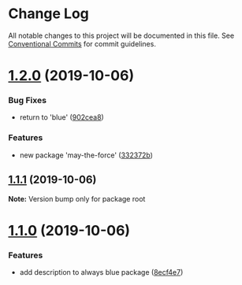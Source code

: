 # Change Log

All notable changes to this project will be documented in this file.
See [Conventional Commits](https://conventionalcommits.org) for commit guidelines.

# [1.2.0](https://github.com/SantiMA10/lerna-publish/compare/v1.1.1...v1.2.0) (2019-10-06)


### Bug Fixes

* return to 'blue' ([902cea8](https://github.com/SantiMA10/lerna-publish/commit/902cea8))


### Features

* new package 'may-the-force' ([332372b](https://github.com/SantiMA10/lerna-publish/commit/332372b))





## [1.1.1](https://github.com/SantiMA10/lerna-publish/compare/v1.1.0...v1.1.1) (2019-10-06)

**Note:** Version bump only for package root





# [1.1.0](https://github.com/SantiMA10/lerna-publish/compare/v1.0.5...v1.1.0) (2019-10-06)


### Features

* add description to always blue package ([8ecf4e7](https://github.com/SantiMA10/lerna-publish/commit/8ecf4e7))
